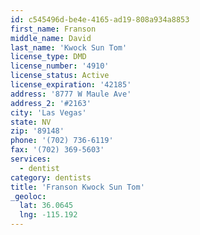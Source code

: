 ```yaml
---
id: c545496d-be4e-4165-ad19-808a934a8853
first_name: Franson
middle_name: David
last_name: 'Kwock Sun Tom'
license_type: DMD
license_number: '4910'
license_status: Active
license_expiration: '42185'
address: '8777 W Maule Ave'
address_2: '#2163'
city: 'Las Vegas'
state: NV
zip: '89148'
phone: '(702) 736-6119'
fax: '(702) 369-5603'
services:
  - dentist
category: dentists
title: 'Franson Kwock Sun Tom'
_geoloc:
  lat: 36.0645
  lng: -115.192
---
```

